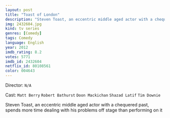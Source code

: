 ```yaml
---
layout: post
title: "Toast of London"
description: "Steven Toast, an eccentric middle aged actor with a chequered past, spends more time dealing with his problems off stage than performing on it.."
img: 2432604.jpg
kind: tv series
genres: [Comedy]
tags: Comedy 
language: English
year: 2012
imdb_rating: 8.2
votes: 5771
imdb_id: 2432604
netflix_id: 80108561
color: 004643
---
```

Director: `N/A`  

Cast: `Matt Berry` `Robert Bathurst` `Doon Mackichan` `Shazad Latif` `Tim Downie` 

Steven Toast, an eccentric middle aged actor with a chequered past, spends more time dealing with his problems off stage than performing on it